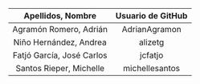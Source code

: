 | Apellidos, Nombre  	        | Usuario de GitHub  |
|:-----------------------------:|:------------------:|
| Agramón Romero, Adrián        | AdrianAgramon      |
| Niño Hernández, Andrea        | alizetg            |
| Fatjó García,  José Carlos    | jcfatjo            |
| Santos Rieper, Michelle       | michellesantos     |